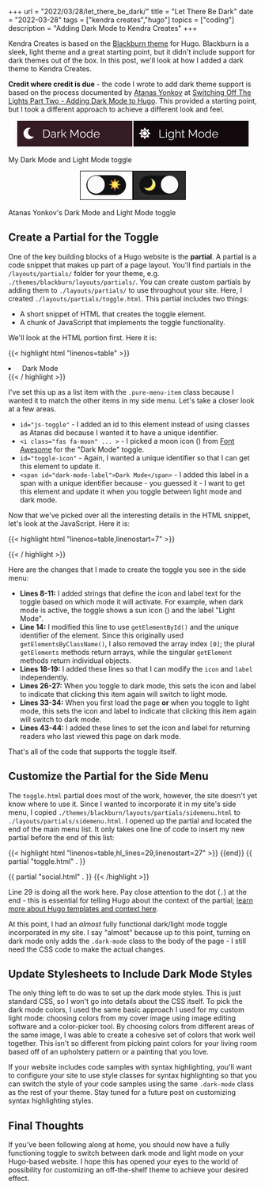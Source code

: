 +++
url = "2022/03/28/let_there_be_dark/"
title = "Let There Be Dark"
date = "2022-03-28"
tags = ["kendra creates","hugo"]
topics = ["coding"]
description = "Adding Dark Mode to Kendra Creates"
+++

Kendra Creates is based on the [Blackburn theme](https://themes.gohugo.io/themes/blackburn/) for Hugo. Blackburn is a sleek, light theme and a great starting point, but it didn't include support for dark themes out of the box. In this post, we'll look at how I added a dark theme to Kendra Creates.

**Credit where credit is due** - the code I wrote to add dark theme support is based on the process documented by [Atanas Yonkov](https://github.com/yonkov) at [Switching Off The Lights Part Two - Adding Dark Mode to Hugo](https://yonkov.github.io/post/add-dark-mode-toggle-to-hugo/). This provided a starting point, but I took a different approach to achieve a different look and feel.

<p style="text-align:center;"><img src="/img/dark-mode-toggle.png" alt="My Dark Mode button, in light mode" style="border:1px solid #fff;width:auto;margin-left:inherit;"/><img src="/img/light-mode-toggle.png" alt="My Light Mode button, in dark mode" style="border: 1px solid #fff;width:auto;margin-left:inherit;"/></p>
<p class="caption">My Dark Mode and Light Mode toggle</p>

<p style="text-align:center;"><img src="/img/ay-dark-mode-toggle.png" alt="Atanas Yonkov's Dark Mode button, in light mode" style="border:1px solid #000;width:auto;margin-left:inherit;"/><img src="/img/ay-light-mode-toggle.png" alt="Atanas Yonkov's Light Mode button, in dark mode" style="border:1px solid #000;width:auto;margin-left:inherit;"/></p>
<p class="caption">Atanas Yonkov's Dark Mode and Light Mode toggle</p>

## Create a Partial for the Toggle

One of the key building blocks of a Hugo website is the **partial**. A partial is a code snippet that makes up part of a page layout. You'll find partials in the `/layouts/partials/` folder for your theme, e.g. `./themes/blackburn/layouts/partials/`. You can create custom partials by adding them to `./layouts/partials/` to use throughout your site. Here, I created `./layouts/partials/toggle.html`. This partial includes two things:

- A short snippet of HTML that creates the toggle element.
- A chunk of JavaScript that implements the toggle functionality.

We'll look at the HTML portion first. Here it is:

{{< highlight html "linenos=table" >}}
<li class="pure-menu-item" id="js-toggle">
    <a class="pure-menu-link">
        <i class="fas fa-adjust" id="toggle-icon"></i>&nbsp;
        <span id="dark-mode-label">Dark Mode</span>
    </a>
</li>
{{< / highlight >}}

I've set this up as a list item with the `.pure-menu-item` class because I wanted it to match the other items in my side menu. Let's take a closer look at a few areas.

- `id="js-toggle"` - I added an id to this element instead of using classes as Atanas did because I wanted it to have a unique identifier.
- `<i class="fas fa-moon" ... >` - I picked a moon icon (<i class="fas fa-moon"></i>) from [Font Awesome](https://fontawesome.com/) for the "Dark Mode" toggle.
- `id="toggle-icon"` - Again, I wanted a unique identifier so that I can get this element to update it.
- `<span id="dark-mode-label">Dark Mode</span>` - I added this label in a span with a unique identifier because - you guessed it - I want to get this element and update it when you toggle between light mode and dark mode.

Now that we've picked over all the interesting details in the HTML snippet, let's look at the JavaScript. Here it is:

{{< highlight html "linenos=table,linenostart=7" >}}
<script>
var lightModeIcon = "fas fa-sun";
var darkModeIcon = "fas fa-moon";
var lightModeLabel = "Light Mode";
var darkModeLabel = "Dark Mode";

var body = document.body;
var switcher = document.getElementById('js-toggle');

//Click on dark mode icon. Add dark mode classes and wrappers. Store user preference through sessions
switcher.addEventListener("click", function() {
    var icon = document.getElementById('toggle-icon');
    var label = document.getElementById('dark-mode-label');
    this.classList.toggle('js-toggle--checked');
    //If dark mode is selected
    if (this.classList.contains('js-toggle--checked')) {
        body.classList.add('dark-mode');
        //Save user preference in storage
        localStorage.setItem('darkMode', 'true');
        label.innerHTML = lightModeLabel;
        icon.className = lightModeIcon;
    } else {
        body.classList.remove('dark-mode');
        setTimeout(function() {
            localStorage.removeItem('darkMode');
        }, 100);
        label.innerHTML = darkModeLabel;
        icon.className = darkModeIcon;
    }
})

//Check Storage. Keep user preference on page reload
if (localStorage.getItem('darkMode')) {
    //body.classList.add('dark-mode');
    switcher.classList.add('js-toggle--checked');
    body.classList.add('dark-mode');
    label.innerHTML = lightModeLabel;
    icon.className = lightModeIcon;
}
</script>
{{< / highlight >}}

Here are the changes that I made to create the toggle you see in the side menu:

- **Lines 8-11:** I added strings that define the icon and label text for the toggle based on which mode it will activate. For example, when dark mode is active, the toggle shows a sun icon (<i class="fas fa-sun"></i>) and the label "Light Mode".
- **Line 14:** I modified this line to use `getElementById()` and the unique identifier of the element. Since this originally used `getElementsByClassName()`, I also removed the array index `[0]`; the plural `getElements` methods return arrays, while the singular `getElement` methods return individual objects.
- **Lines 18-19:** I added these lines so that I can modify the `icon` and `label` independently.
- **Lines 26-27:** When you toggle to dark mode, this sets the icon and label to indicate that clicking this item again will switch to light mode.
- **Lines 33-34:** When you first load the page **or** when you toggle to light mode, this sets the icon and label to indicate that clicking this item again will switch to dark mode.
- **Lines 43-44:** I added these lines to set the icon and label for returning readers who last viewed this page on dark mode.

That's all of the code that supports the toggle itself.

## Customize the Partial for the Side Menu

The `toggle.html` partial does most of the work, however, the site doesn't yet know where to use it. Since I wanted to incorporate it in my site's side menu, I copied `./themes/blackburn/layouts/partials/sidemenu.html` to `./layouts/partials/sidemenu.html`. I opened up the partial and located the end of the main menu list. It only takes one line of code to insert my new partial before the end of this list:

{{< highlight html "linenos=table,hl_lines=29,linenostart=27"  >}}
        </li>
      {{end}}
  {{ partial "toggle.html" . }}
    </ul>
  </div>

  {{ partial "social.html" . }}
{{< /highlight >}}

Line 29 is doing all the work here. Pay close attention to the dot (`.`) at the end - this is essential for telling Hugo about the context of the partial; [learn more about Hugo templates and context here](https://gohugo.io/templates/introduction/).

At this point, I had an _almost_ fully functional dark/light mode toggle incorporated in my site. I say "almost" because up to this point, turning on dark mode only adds the `.dark-mode` class to the body of the page - I still need the CSS code to make the actual changes.

## Update Stylesheets to Include Dark Mode Styles

The only thing left to do was to set up the dark mode styles. This is just standard CSS, so I won't go into details about the CSS itself. To pick the dark mode colors, I used the same basic approach I used for my custom light mode: choosing colors from my cover image using image editing software and a color-picker tool. By choosing colors from different areas of the same image, I was able to create a cohesive set of colors that work well together. This isn't so different from picking paint colors for your living room based off of an upholstery pattern or a painting that you love.

If your website includes code samples with syntax highlighting, you'll want to configure your site to use style classes for syntax highlighting so that you can switch the style of your code samples using the same `.dark-mode` class as the rest of your theme. Stay tuned for a future post on customizing syntax highlighting styles.

## Final Thoughts

If you've been following along at home, you should now have a fully functioning toggle to switch between dark mode and light mode on your Hugo-based website. I hope this has opened your eyes to the world of possibility for customizing an off-the-shelf theme to achieve your desired effect.
